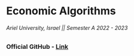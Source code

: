 # Economic Algorithms

###### Ariel University, Israel || Semester A 2022 - 2023

### Official GitHub - [Link](https://github.com/erelsgl-at-ariel/algorithms-5783)
